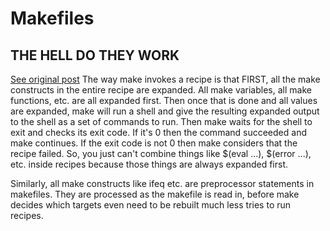 # Makefiles

## THE HELL DO THEY WORK
[See original post](https://stackoverflow.com/questions/77889324/variable-in-makefile-always-evaluates-to-false/77889378?noredirect=1#comment137319939_77889378)
The way make invokes a recipe is that FIRST, all the make constructs in the entire recipe are expanded.
All make variables, all make functions, etc. are all expanded first. Then once that is done and all values
are expanded, make will run a shell and give the resulting expanded output to the shell as a set of commands
to run. Then make waits for the shell to exit and checks its exit code. If it's 0 then the command succeeded
and make continues. If the exit code is not 0 then make considers that the recipe failed.
So, you just can't combine things like $(eval ...), $(error ...), etc. inside recipes because those things
are always expanded first.

Similarly, all make constructs like ifeq etc. are preprocessor statements in makefiles. They are processed
as the makefile is read in, before make decides which targets even need to be rebuilt much less tries to run recipes.
